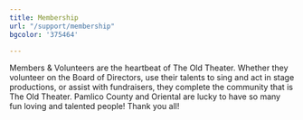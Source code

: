 ```yaml
---
title: Membership
url: "/support/membership"
bgcolor: '375464'

---
```



Members & Volunteers are the heartbeat of The Old Theater. Whether they volunteer on the Board of Directors, use their talents to sing and act in stage productions, or assist with fundraisers, they complete the community that is The Old Theater. Pamlico County and Oriental are lucky to have so many fun loving and talented people! Thank you all! 
